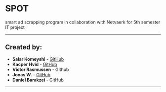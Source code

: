 # SPOT
smart ad scrapping program in collaboration with Netvaerk for 5th semester IT project

---
## Created by:
- **Salar Komeyshi** - [GitHub](https://github.com/SalarKo)
- **Kacper Hvid** - [GitHub](https://github.com/KacperPuzniak)
- **Victor Rasmussen** - Github
- **Jonas W.** - [GitHub](https://github.com/X1las)
- **Daniel Barakzei** - [GitHub](https://github.com/DANIEl-svg745)

---
